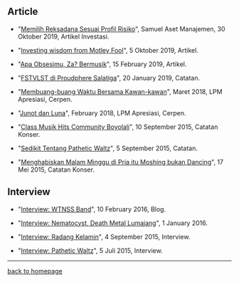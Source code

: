 ## Article

- "[Memilih Reksadana Sesuai Profil Risiko](arsarsars.github.io/post/memilih-reksadana)", Samuel Aset Manajemen, 30 Oktober 2019, Artikel Investasi.

- "[Investing wisdom from Motley Fool](https://arsarsars.github.io/post/investing-wisdom-from-fool)", 5 Oktober 2019, Artikel.

- "[Apa Obsesimu, Za? Bermusik](https://arsarsars.github.io/post/apa-obsesimu-za-bermusik)", 15 February 2019, Artikel.

- "[FSTVLST di Proudphere Salatiga](https://arsarsars.github.io/post/fstvlst-di-proudphere-salatiga)", 20 January 2019, Catatan.

- "[Membuang-buang Waktu Bersama Kawan-kawan](http://www.lpmapresiasi.org/2018/03/membuang-buang-waktu-bersama-kawan-kawan.html)", Maret 2018, LPM Apresiasi, Cerpen.

- "[Junot dan Luna](http://www.lpmapresiasi.org/2018/02/junot-dan-luna.html)", February 2018, LPM Apresiasi, Cerpen.

- "[Class Musik Hits Community Boyolali](arsarsars.github.io/post/class-music-hits-boyolali)", 10 September 2015, Catatan Konser.

- "[Sedikit Tentang Pathetic Waltz](arsarsars.github.io/post/sedikit-tentang-pathetic-waltz)", 5 September 2015, Catatan.

- "[Menghabiskan Malam Minggu di Pria itu Moshing bukan Dancing](arsarsars.github.io/post/pria-itu-moshing-bukan-dancing)", 17 Mei 2015, Catatan Konser.

## Interview

- "[Interview: WTNSS Band](arsarsars.github.io/post/interview-wtnss)", 10 February 2016, Blog.

- "[Interview: Nematocyst, Death Metal Lumajang](https://arsarsars.github.io/post/interview-nematocyst)", 1 January 2016.

- "[Interview: Radang Kelamin](arsarsars.github.io/post/dzaoent-radang-kelamin)", 4 September 2015, Interview.

- "[Interview: Pathetic Waltz](https://arsarsars.github.io/post/interview-pathetic-waltz)", 5 Juli 2015, Interview.

___

[back to homepage](https://arsarsars.github.io)

 
